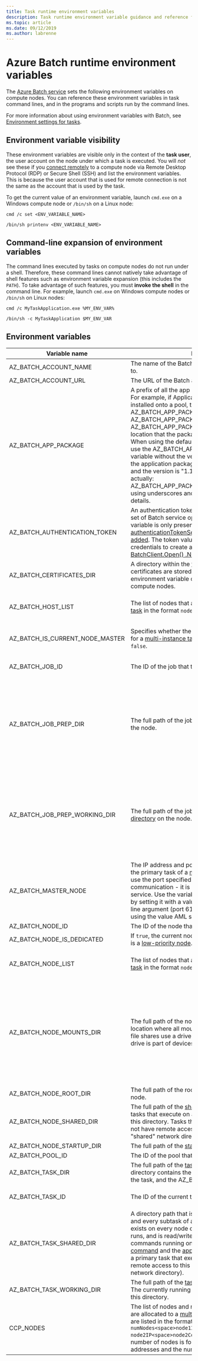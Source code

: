```yaml
---
title: Task runtime environment variables
description: Task runtime environment variable guidance and reference for Azure Batch Analytics.
ms.topic: article
ms.date: 09/12/2019
ms.author: labrenne
---
```


# Azure Batch runtime environment variables

The [Azure Batch service](https://azure.microsoft.com/services/batch/) sets the following environment variables on compute nodes. You can reference these environment variables in task command lines, and in the programs and scripts run by the command lines.

For more information about using environment variables with Batch, see [Environment settings for tasks](https://docs.microsoft.com/azure/batch/batch-api-basics#environment-settings-for-tasks).

## Environment variable visibility

These environment variables are visible only in the context of the **task user**, the user account on the node under which a task is executed. You will *not* see these if you [connect remotely](https://azure.microsoft.com/documentation/articles/batch-api-basics/#connecting-to-compute-nodes) to a compute node via Remote Desktop Protocol (RDP) or Secure Shell (SSH) and list the environment variables. This is because the user account that is used for remote connection is not the same as the account that is used by the task.

To get the current value of an environment variable, launch `cmd.exe` on a Windows compute node or `/bin/sh` on a Linux node:

`cmd /c set <ENV_VARIABLE_NAME>`

`/bin/sh printenv <ENV_VARIABLE_NAME>`

## Command-line expansion of environment variables

The command lines executed by tasks on compute nodes do not run under a shell. Therefore, these command lines cannot natively take advantage of shell features such as environment variable expansion (this includes the `PATH`). To take advantage of such features, you must **invoke the shell** in the command line. For example, launch `cmd.exe` on Windows compute nodes or `/bin/sh` on Linux nodes:

`cmd /c MyTaskApplication.exe %MY_ENV_VAR%`

`/bin/sh -c MyTaskApplication $MY_ENV_VAR`

## Environment variables

| Variable name                     | Description                                                              | Availability | Example |
|-----------------------------------|--------------------------------------------------------------------------|--------------|---------|
| AZ_BATCH_ACCOUNT_NAME           | The name of the Batch account that the task belongs to.                  | All tasks.   | mybatchaccount |
| AZ_BATCH_ACCOUNT_URL            | The URL of the Batch account. | All tasks. | `https://myaccount.westus.batch.azure.com` |
| AZ_BATCH_APP_PACKAGE            | A prefix of all the app package environment variables. For example, if Application "FOO" version "1" is installed onto a pool, the environment variable is AZ_BATCH_APP_PACKAGE_FOO_1 (on Linux) or AZ_BATCH_APP_PACKAGE_FOO#1 (on Windows). AZ_BATCH_APP_PACKAGE_FOO_1 points to the location that the package was downloaded (a folder). When using the default version of the app package, use the AZ_BATCH_APP_PACKAGE environment variable without the version numbers. If in Linux, and the application package name is "Agent-linux-x64" and the version is "1.1.46.0, the environment name is actually: AZ_BATCH_APP_PACKAGE_agent_linux_x64_1_1_46_0, using underscores and lower case. See [here](https://docs.microsoft.com/azure/batch/batch-application-packages#execute-the-installed-applications) for more details. | Any task with an associated app package. Also available for all tasks if the node itself has application packages. | AZ_BATCH_APP_PACKAGE_FOO_1 (Linux) or AZ_BATCH_APP_PACKAGE_FOO#1 (Windows) |
| AZ_BATCH_AUTHENTICATION_TOKEN   | An authentication token that grants access to a limited set of Batch service operations. This environment variable is only present if the [authenticationTokenSettings](/rest/api/batchservice/task/add#authenticationtokensettings) are set when the [task is added](/rest/api/batchservice/task/add#request-body). The token value is used in the Batch APIs as credentials to create a Batch client, such as in the [BatchClient.Open() .NET API](https://docs.microsoft.com/dotnet/api/microsoft.azure.batch.batchclient.open#Microsoft_Azure_Batch_BatchClient_Open_Microsoft_Azure_Batch_Auth_BatchTokenCredentials_). | All tasks. | OAuth2 access token |
| AZ_BATCH_CERTIFICATES_DIR       | A directory within the [task working directory][files_dirs] in which certificates are stored for Linux compute nodes. This environment variable does not apply to Windows compute nodes.                                                  | All tasks.   |  /mnt/batch/tasks/workitems/batchjob001/job-1/task001/certs |
| AZ_BATCH_HOST_LIST              | The list of nodes that are allocated to a [multi-instance task][multi_instance] in the format `nodeIP,nodeIP`. | Multi-instance primary and subtasks. | `10.0.0.4,10.0.0.5` |
| AZ_BATCH_IS_CURRENT_NODE_MASTER | Specifies whether the current node is the master node for a [multi-instance task][multi_instance]. Possible values are `true` and `false`.| Multi-instance primary and subtasks. | `true` |
| AZ_BATCH_JOB_ID                 | The ID of the job that the task belongs to. | All tasks except start task. | batchjob001 |
| AZ_BATCH_JOB_PREP_DIR           | The full path of the job preparation [task directory][files_dirs] on the node. | All tasks except start task and job preparation task. Only available if the job is configured with a job preparation task. | C:\user\tasks\workitems\jobprepreleasesamplejob\job-1\jobpreparation |
| AZ_BATCH_JOB_PREP_WORKING_DIR   | The full path of the job preparation [task working directory][files_dirs] on the node. | All tasks except start task and job preparation task. Only available if the job is configured with a job preparation task. | C:\user\tasks\workitems\jobprepreleasesamplejob\job-1\jobpreparation\wd |
| AZ_BATCH_MASTER_NODE            | The IP address and port of the compute node on which the primary task of a [multi-instance task][multi_instance] runs. Do not use the port specified here for MPI or NCCL communication - it is reserved for the Azure Batch service. Use the variable MASTER_PORT instead, either by setting it with a value passed in through command line argument (port 6105 is a good default choice), or using the value AML sets if it does so. | Multi-instance primary and subtasks. | `10.0.0.4:6000` |
| AZ_BATCH_NODE_ID                | The ID of the node that the task is assigned to. | All tasks. | tvm-1219235766_3-20160919t172711z |
| AZ_BATCH_NODE_IS_DEDICATED      | If `true`, the current node is a dedicated node. If `false`, it is a [low-priority node](batch-low-pri-vms.md). | All tasks. | `true` |
| AZ_BATCH_NODE_LIST              | The list of nodes that are allocated to a [multi-instance task][multi_instance] in the format `nodeIP;nodeIP`. | Multi-instance primary and subtasks. | `10.0.0.4;10.0.0.5` |
| AZ_BATCH_NODE_MOUNTS_DIR        | The full path of the node level [file system mount](virtual-file-mount.md) location where all mount directories reside. Windows file shares use a drive letter, so for Windows, the mount drive is part of devices and drives.  |  All tasks including start task have access to the user, given the user is aware of the mount permissions for the mounted directory. | In Ubuntu, for example, the location is: `/mnt/batch/tasks/fsmounts` |
| AZ_BATCH_NODE_ROOT_DIR          | The full path of the root of all [Batch directories][files_dirs] on the node. | All tasks. | C:\user\tasks |
| AZ_BATCH_NODE_SHARED_DIR        | The full path of the [shared directory][files_dirs] on the node. All tasks that execute on a node have read/write access to this directory. Tasks that execute on other nodes do not have remote access to this directory (it is not a "shared" network directory). | All tasks. | C:\user\tasks\shared |
| AZ_BATCH_NODE_STARTUP_DIR       | The full path of the [start task directory][files_dirs] on the node. | All tasks. | C:\user\tasks\startup |
| AZ_BATCH_POOL_ID                | The ID of the pool that the task is running on. | All tasks. | batchpool001 |
| AZ_BATCH_TASK_DIR               | The full path of the [task directory][files_dirs] on the node. This directory contains the `stdout.txt` and `stderr.txt` for the task, and the AZ_BATCH_TASK_WORKING_DIR. | All tasks. | C:\user\tasks\workitems\batchjob001\job-1\task001 |
| AZ_BATCH_TASK_ID                | The ID of the current task. | All tasks except start task. | task001 |
| AZ_BATCH_TASK_SHARED_DIR | A directory path that is identical for the primary task and every subtask of a [multi-instance task][multi_instance]. The path exists on every node on which the multi-instance task runs, and is read/write accessible to the task commands running on that node (both the [coordination command][coord_cmd] and the [application command][app_cmd]). Subtasks or a primary task that execute on other nodes do not have remote access to this directory (it is not a "shared" network directory). | Multi-instance primary and subtasks. | C:\user\tasks\workitems\multiinstancesamplejob\job-1\multiinstancesampletask |
| AZ_BATCH_TASK_WORKING_DIR       | The full path of the [task working directory][files_dirs] on the node. The currently running task has read/write access to this directory. | All tasks. | C:\user\tasks\workitems\batchjob001\job-1\task001\wd |
| CCP_NODES                       | The list of nodes and number of cores per node that are allocated to a [multi-instance task][multi_instance]. Nodes and cores are listed in the format `numNodes<space>node1IP<space>node1Cores<space>`<br/>`node2IP<space>node2Cores<space> ...`, where the number of nodes is followed by one or more node IP addresses and the number of cores for each. |  Multi-instance primary and subtasks. |`2 10.0.0.4 1 10.0.0.5 1` |

[files_dirs]: https://azure.microsoft.com/documentation/articles/batch-api-basics/#files-and-directories
[multi_instance]: https://azure.microsoft.com/documentation/articles/batch-mpi/
[coord_cmd]: https://azure.microsoft.com/documentation/articles/batch-mpi/#coordination-command
[app_cmd]: https://azure.microsoft.com/documentation/articles/batch-mpi/#application-command
